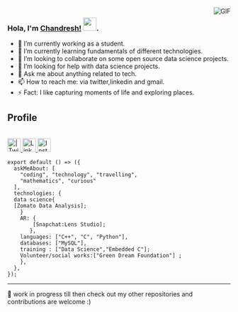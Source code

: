   <img align="right" alt="GIF" src="https://github-readme-stats.vercel.app/api?username=chandresh189&show_icons=true&hide_border=true)" />

### Hola, I'm [Chandresh!]() <img src="https://raw.githubusercontent.com/vatsa287/vatsa287/master/assets/Hi.gif?raw=true" width="30px">. 


<!-- **chandresh189/chandresh189** is a ✨ _special_ ✨ repository because its `README.md` (this file) appears on your GitHub profile. -->

- 🔭 I’m currently working as a student.
- 🌱 I’m currently learning fundamentals of different technologies.
- 👯 I’m looking to collaborate on some open source data science projects.
- 🤔 I’m looking for help with data science projects.
- 💬 Ask me about anything related to tech.
- 📫 How to reach me: via twitter,linkedin and gmail.
- ⚡ Fact: I like capturing moments of life and exploring places.

<!--
<p align="center">
  Visitor count<br>
  <img src="https://profile-counter.glitch.me/chandresh189/count.svg" />
</p>
-->

## Profile
<br/>

<a href="https://twitter.com/chandresh1999?s=20">
<img align="centre" alt=" | Twitter" width="30px" src="https://img.icons8.com/fluent/50/000000/twitter.png" />
</a>
<a href="https://www.linkedin.com/in/chandresh-singh-a01386169">
<img align="centre" alt="LinkdeIN" width="30px" src="https://img.icons8.com/cute-clipart/64/000000/linkedin.png" />
<a href="https://instagram.com/chandresh_189?igshid=7tbso6as7my5">
<img align="centre" alt="Instagram" width="30px" src="https://img.icons8.com/fluent/48/000000/instagram-new.png" />
</a>


```
export default () => ({
  askMeAbout: [
    "coding", "technology", "travelling",
    "mathematics", "curious"
  ],
  technologies: {
  data science{
  [Zomato Data Analysis];
    }
    AR: {
        [Snapchat:Lens Studio];
       },
    languages: ["C++", "C", "Python"],
    databases: ["MySQL"],
    training : ["Data Science","Embedded C"];
    Volunteer/social works:["Green Dream Foundation"] ;
    },
  },
});
```
---

📝 work in progress till then check out my other repositories and contributions are welcome :)
